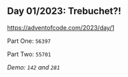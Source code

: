 ## Day 01/2023: Trebuchet?!

https://adventofcode.com/2023/day/1

Part One: `56397`

Part Two: `55701`

*Demo: `142` and `281`*

